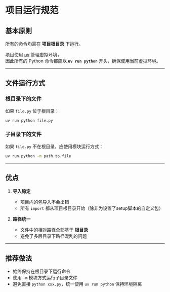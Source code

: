 # 项目运行规范

## 基本原则
所有的命令均需在 **项目根目录** 下运行。

项目使用 [uv](https://github.com/astral-sh/uv) 管理虚拟环境，  
因此所有的 Python 命令都应以 **`uv run python`** 开头，确保使用当前虚拟环境。

---

## 文件运行方式

### 根目录下的文件
如果 `file.py` 位于根目录：
```bash
uv run python file.py
```

### 子目录下的文件
如果 `file.py` 不在根目录，应使用模块运行方式：
```bash
uv run python -m path.to.file
```

---

## 优点

1. **导入稳定**  
   - 项目内的包导入不会出错  
   - 所有 `import` 都从项目根目录开始（除非为设置了setup脚本的自定义包）

2. **路径统一**  
   - 文件中的相对路径全部基于 **根目录**  
   - 避免了多层目录下路径混乱的问题

---

## 推荐做法
- 始终保持在根目录下运行命令  
- 使用 `-m` 模块方式运行子目录文件  
- 避免直接 `python xxx.py`，统一使用 `uv run python` 保持环境隔离
